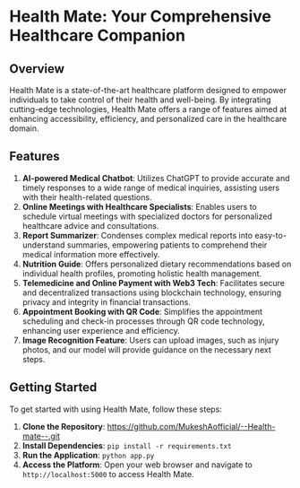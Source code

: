 # Health Mate: Your Comprehensive Healthcare Companion

## Overview
Health Mate is a state-of-the-art healthcare platform designed to empower individuals to take control of their health and well-being. By integrating cutting-edge technologies, Health Mate offers a range of features aimed at enhancing accessibility, efficiency, and personalized care in the healthcare domain.

## Features
1. **AI-powered Medical Chatbot**: Utilizes ChatGPT to provide accurate and timely responses to a wide range of medical inquiries, assisting users with their health-related questions.
2. **Online Meetings with Healthcare Specialists**: Enables users to schedule virtual meetings with specialized doctors for personalized healthcare advice and consultations.
3. **Report Summarizer**: Condenses complex medical reports into easy-to-understand summaries, empowering patients to comprehend their medical information more effectively.
4. **Nutrition Guide**: Offers personalized dietary recommendations based on individual health profiles, promoting holistic health management.
5. **Telemedicine and Online Payment with Web3 Tech**: Facilitates secure and decentralized transactions using blockchain technology, ensuring privacy and integrity in financial transactions.
6. **Appointment Booking with QR Code**: Simplifies the appointment scheduling and check-in processes through QR code technology, enhancing user experience and efficiency.
7. **Image Recognition Feature**: Users can upload images, such as injury photos, and our model will provide guidance on the necessary next steps.

## Getting Started
To get started with using Health Mate, follow these steps:

1. **Clone the Repository**: https://github.com/MukeshAofficial/--Health-mate--.git
2. **Install Dependencies**: `pip install -r requirements.txt`
3. **Run the Application**: `python app.py`
4. **Access the Platform**: Open your web browser and navigate to `http://localhost:5000` to access Health Mate.

